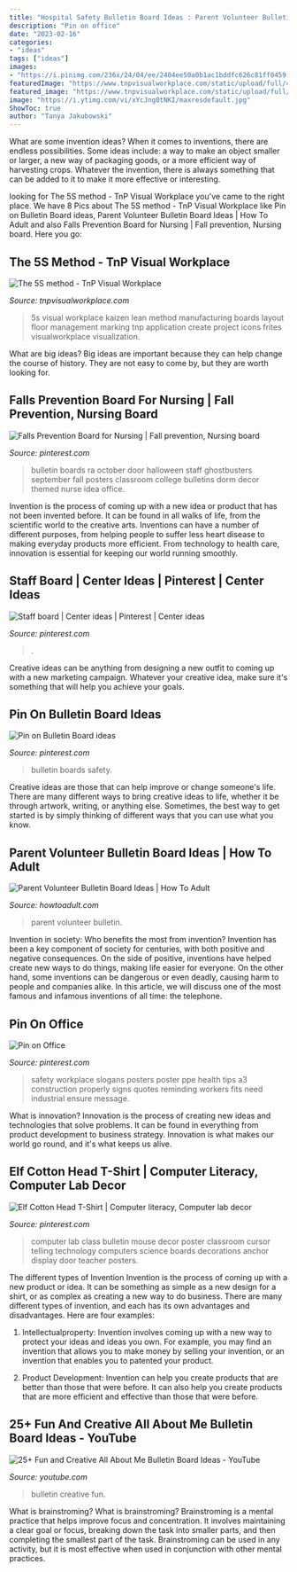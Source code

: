 ```yaml
---
title: "Hospital Safety Bulletin Board Ideas : Parent Volunteer Bulletin Board Ideas"
description: "Pin on office"
date: "2023-02-16"
categories:
- "ideas"
tags: ["ideas"]
images:
- "https://i.pinimg.com/236x/24/04/ee/2404ee50a0b1ac1bddfc626c81ff0459.jpg?nii=t"
featuredImage: "https://www.tnpvisualworkplace.com/static/upload/full/4d2f2830-7ec6-b630-3adf-24b3d8d1cf9f/_MG_8957-2.jpg"
featured_image: "https://www.tnpvisualworkplace.com/static/upload/full/4d2f2830-7ec6-b630-3adf-24b3d8d1cf9f/_MG_8957-2.jpg"
image: "https://i.ytimg.com/vi/xYcJng0tNKI/maxresdefault.jpg"
ShowToc: true
author: "Tanya Jakubowski"
---
```



What are some invention ideas?
When it comes to inventions, there are endless possibilities. Some ideas include: a way to make an object smaller or larger, a new way of packaging goods, or a more efficient way of harvesting crops. Whatever the invention, there is always something that can be added to it to make it more effective or interesting.

	

		
looking for The 5S method - TnP Visual Workplace you've came to the right place. We have 8 Pics about The 5S method - TnP Visual Workplace like Pin on Bulletin Board ideas, Parent Volunteer Bulletin Board Ideas | How To Adult and also Falls Prevention Board for Nursing | Fall prevention, Nursing board. Here you go:
		
    
## The 5S Method - TnP Visual Workplace

<img loading=lazy src="https://www.tnpvisualworkplace.com/static/upload/full/4d2f2830-7ec6-b630-3adf-24b3d8d1cf9f/_MG_8957-2.jpg" onerror="this.onerror=null;this.src='https://tse3.mm.bing.net/th?id=OIP.neFrL9haPd7ZT33MxmVu3QHaGj&amp;pid=15.1';" alt="The 5S method - TnP Visual Workplace">

_Source: tnpvisualworkplace.com_

>5s visual workplace kaizen lean method manufacturing boards layout floor management marking tnp application create project icons frites visualworkplace visualization. 

	

What are big ideas?
Big ideas are important because they can help change the course of history. They are not easy to come by, but they are worth looking for.

    
## Falls Prevention Board For Nursing | Fall Prevention, Nursing Board

<img loading=lazy src="https://i.pinimg.com/236x/24/04/ee/2404ee50a0b1ac1bddfc626c81ff0459.jpg?nii=t" onerror="this.onerror=null;this.src='https://tse4.mm.bing.net/th?id=OIP.63OS_VCZiUI7FuqxEHkfjQAAAA&amp;pid=15.1';" alt="Falls Prevention Board for Nursing | Fall prevention, Nursing board">

_Source: pinterest.com_

>bulletin boards ra october door halloween staff ghostbusters september fall posters classroom college bulletins dorm decor themed nurse idea office. 

	

Invention is the process of coming up with a new idea or product that has not been invented before. It can be found in all walks of life, from the scientific world to the creative arts. Inventions can have a number of different purposes, from helping people to suffer less heart disease to making everyday products more efficient. From technology to health care, innovation is essential for keeping our world running smoothly.

    
## Staff Board | Center Ideas | Pinterest | Center Ideas

<img loading=lazy src="https://s-media-cache-ak0.pinimg.com/736x/b1/67/2e/b1672efa896aeb8e72a7b024a7d126f5--staff-bulletin-boards-center-ideas.jpg" onerror="this.onerror=null;this.src='https://tse3.mm.bing.net/th?id=OIP.AR5Kw_vQzeOIQwrwt1hCbAHaJ6&amp;pid=15.1';" alt="Staff board | Center ideas | Pinterest | Center ideas">

_Source: pinterest.com_

>. 

	

Creative ideas can be anything from designing a new outfit to coming up with a new marketing campaign. Whatever your creative idea, make sure it's something that will help you achieve your goals.

    
## Pin On Bulletin Board Ideas

<img loading=lazy src="https://i.pinimg.com/736x/5f/70/7f/5f707f671135e951de0beec0665d5f74--bulletin-boards.jpg" onerror="this.onerror=null;this.src='https://tse2.mm.bing.net/th?id=OIP.VMX9Bwz-AkwpgHMDktBNKAHaJ3&amp;pid=15.1';" alt="Pin on Bulletin Board ideas">

_Source: pinterest.com_

>bulletin boards safety. 

	

Creative ideas are those that can help improve or change someone's life. There are many different ways to bring creative ideas to life, whether it be through artwork, writing, or anything else. Sometimes, the best way to get started is by simply thinking of different ways that you can use what you know.

    
## Parent Volunteer Bulletin Board Ideas | How To Adult

<img loading=lazy src="https://img-aws.ehowcdn.com/877x500p/photos.demandstudios.com/getty/article/178/206/78467228.jpg" onerror="this.onerror=null;this.src='https://tse2.mm.bing.net/th?id=OIP.5nGKxyhb2nzjsirnRzQ_pwHaEO&amp;pid=15.1';" alt="Parent Volunteer Bulletin Board Ideas | How To Adult">

_Source: howtoadult.com_

>parent volunteer bulletin. 

	

Invention in society: Who benefits the most from invention?
Invention has been a key component of society for centuries, with both positive and negative consequences. On the side of positive, inventions have helped create new ways to do things, making life easier for everyone. On the other hand, some inventions can be dangerous or even deadly, causing harm to people and companies alike. In this article, we will discuss one of the most famous and infamous inventions of all time: the telephone.

    
## Pin On Office

<img loading=lazy src="https://i.pinimg.com/736x/f1/9c/d9/f19cd979d7fc649feb2438aa61f0feb9.jpg" onerror="this.onerror=null;this.src='https://tse3.mm.bing.net/th?id=OIP.4PrwoDZBZVUoA6LJN6z4ywAAAA&amp;pid=15.1';" alt="Pin on Office">

_Source: pinterest.com_

>safety workplace slogans posters poster ppe health tips a3 construction properly signs quotes reminding workers fits need industrial ensure message. 

	

What is innovation?
Innovation is the process of creating new ideas and technologies that solve problems. It can be found in everything from product development to business strategy. Innovation is what makes our world go round, and it's what keeps us alive.

    
## Elf Cotton Head T-Shirt | Computer Literacy, Computer Lab Decor

<img loading=lazy src="https://i.pinimg.com/originals/d5/24/06/d524068b48d8035012dba520e2904cf4.jpg" onerror="this.onerror=null;this.src='https://tse1.mm.bing.net/th?id=OIP.2uuUoy0H5n1owSCGcXy3twAAAA&amp;pid=15.1';" alt="Elf Cotton Head T-Shirt | Computer literacy, Computer lab decor">

_Source: pinterest.com_

>computer lab class bulletin mouse decor poster classroom cursor telling technology computers science boards decorations anchor display door teacher posters. 

	

The different types of Invention
Invention is the process of coming up with a new product or idea. It can be something as simple as a new design for a shirt, or as complex as creating a new way to do business. There are many different types of invention, and each has its own advantages and disadvantages. Here are four examples: 
1. Intellectualproperty: Invention involves coming up with a new way to protect your ideas and ideas you own. For example, you may find an invention that allows you to make money by selling your invention, or an invention that enables you to patented your product. 

2. Product Development: Invention can help you create products that are better than those that were before. It can also help you create products that are more efficient and effective than those that were before. 


    
## 25+ Fun And Creative All About Me Bulletin Board Ideas - YouTube

<img loading=lazy src="https://i.ytimg.com/vi/xYcJng0tNKI/maxresdefault.jpg" onerror="this.onerror=null;this.src='https://tse4.mm.bing.net/th?id=OIP.hgJA65O_rslcUA5lhnCEYAHaEK&amp;pid=15.1';" alt="25+ Fun and Creative All About Me Bulletin Board Ideas - YouTube">

_Source: youtube.com_

>bulletin creative fun. 

	

What is brainstroming?
What is brainstroming? Brainstroming is a mental practice that helps improve focus and concentration. It involves maintaining a clear goal or focus, breaking down the task into smaller parts, and then completing the smallest part of the task. Brainstroming can be used in any activity, but it is most effective when used in conjunction with other mental practices.

